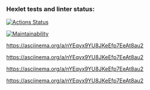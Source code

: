 ### Hexlet tests and linter status:

[![Actions Status](https://github.com/yuliia-myslyvets/frontend-project-44/workflows/hexlet-check/badge.svg)](https://github.com/yuliia-myslyvets/frontend-project-44/actions)

[![Maintainability](https://api.codeclimate.com/v1/badges/a441aea4bcfb225902d2/maintainability)](https://codeclimate.com/github/yuliia-myslyvets/frontend-project-44/maintainability)

https://asciinema.org/a/nYEqyx9YU8JKeEfp7EeAt8au2

https://asciinema.org/a/nYEqyx9YU8JKeEfp7EeAt8au2

https://asciinema.org/a/nYEqyx9YU8JKeEfp7EeAt8au2

https://asciinema.org/a/nYEqyx9YU8JKeEfp7EeAt8au2
